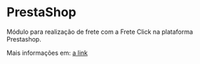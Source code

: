 # PrestaShop
Módulo para realização de frete com a Frete Click na plataforma Prestashop.

Mais informações em:
[a link](https://www.freteclick.com.br/site/docs/api/)
